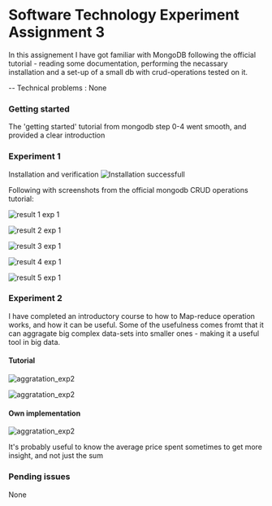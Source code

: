 # Software Technology Experiment Assignment 3

In this assignement I have got familiar with MongoDB following the official tutorial - reading some documentation, performing the necassary installation and a 
set-up of a small db with crud-operations tested on it. 

-- Technical problems
: None

### Getting started

The 'getting started' tutorial from mongodb step 0-4 went smooth, and provided a clear introduction



### Experiment 1

Installation and verification
![Installation successfull](https://github.com/h181214/250_EXP_3/blob/master/pics/ver.png)


Following with screenshots from the official mongodb CRUD operations tutorial:

![result 1 exp 1](https://github.com/h181214/250_EXP_3/blob/master/pics/1.png)

![result 2 exp 1](https://github.com/h181214/250_EXP_3/blob/master/pics/2.png)

![result 3 exp 1](https://github.com/h181214/250_EXP_3/blob/master/pics/3.png)

![result 4 exp 1](https://github.com/h181214/250_EXP_3/blob/master/pics/4.png)

![result 5 exp 1](https://github.com/h181214/250_EXP_3/blob/master/pics/5.png)

### Experiment 2

I have completed an introductory course to how to Map-reduce operation works, and 
how it can be useful. Some of the usefulness comes fromt that it can aggragate big complex data-sets into smaller 
ones - making it a useful tool in big data. 

#### Tutorial
![aggratation_exp2](https://github.com/h181214/250_EXP_3/blob/master/pics/map.png)

![aggratation_exp2](https://github.com/h181214/250_EXP_3/blob/master/pics/map2.png)

#### Own implementation
![aggratation_exp2](https://github.com/h181214/250_EXP_3/blob/master/pics/own_avg.png)

It's probably useful to know the average price spent sometimes to get more insight, and not just the sum

### Pending issues
None
